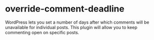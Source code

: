 override-comment-deadline
=========================

WordPress lets you set a number of days after which comments will be unavailable for individual posts. This plugin will allow you to keep commenting open on specific posts.
